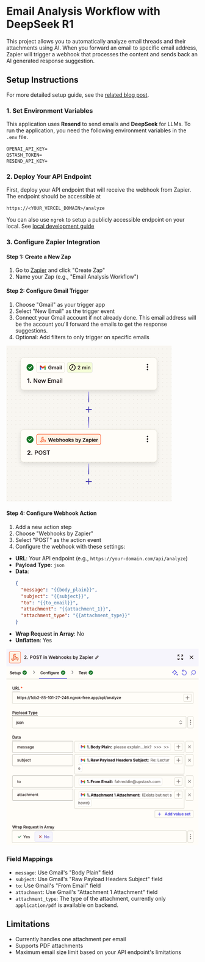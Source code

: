 # Email Analysis Workflow with DeepSeek R1

This project allows you to automatically analyze email threads and their attachments using AI. When you forward an email to specific email address, Zapier will trigger a webhook that processes the content and sends back an AI generated response suggestion.

## Setup Instructions

For more detailed setup guide, see the [related blog post](https://upstash.com/blog/email-analysis-agent).

### 1. Set Environment Variables

This application uses **Resend** to send emails and **DeepSeek** for LLMs. To run the application, you need the following environment variables in the `.env` file.

```
OPENAI_API_KEY=
QSTASH_TOKEN=
RESEND_API_KEY=
```

### 2. Deploy Your API Endpoint

First, deploy your API endpoint that will receive the webhook from Zapier. The endpoint should be accessible at

```
https://<YOUR_VERCEL_DOMAIN>/analyze
```

You can also use `ngrok` to setup a publicly accessible endpoint on your local. See [local development guide](https://upstash.com/docs/workflow/howto/local-development)

### 3. Configure Zapier Integration

#### Step 1: Create a New Zap

1. Go to [Zapier](https://zapier.com) and click "Create Zap"
2. Name your Zap (e.g., "Email Analysis Workflow")

#### Step 2: Configure Gmail Trigger

1. Choose "Gmail" as your trigger app
2. Select "New Email" as the trigger event
3. Connect your Gmail account if not already done. This email address will be the account you'll forward the emails to get the response suggestions.
4. Optional: Add filters to only trigger on specific emails

![flow](./img/flow.png)

#### Step 4: Configure Webhook Action

1. Add a new action step
2. Choose "Webhooks by Zapier"
3. Select "POST" as the action event
4. Configure the webhook with these settings:

- **URL**: Your API endpoint (e.g., `https://your-domain.com/api/analyze`)
- **Payload Type**: `json`
- **Data**:
  ```json
  {
    "message": "{{body_plain}}",
    "subject": "{{subject}}",
    "to": "{{to_email}}",
    "attachment": "{{attachment_1}}",
	"attachment_type": "{{attachment_type}}"
  }
  ```
- **Wrap Request in Array**: No
- **Unflatten**: Yes

![webhook config](./img/webhook-config.png)

### Field Mappings

- `message`: Use Gmail's "Body Plain" field
- `subject`: Use Gmail's "Raw Payload Headers Subject" field
- `to`: Use Gmail's "From Email" field
- `attachment`: Use Gmail's "Attachment 1 Attachment" field
- `attachment_type`: The type of the attachment, currently only `application/pdf` is available on backend.

## Limitations

- Currently handles one attachment per email
- Supports PDF attachments
- Maximum email size limit based on your API endpoint's limitations

